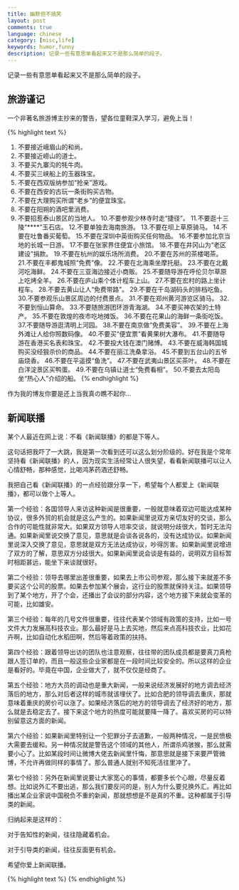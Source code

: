 ```yaml
---
title: 幽默但不搞笑
layout: post
comments: true
language: chinese
category: [misc,life]
keywords: humor,funny
description: 记录一些有意思单看起来又不是那么简单的段子。
---
```


记录一些有意思单看起来又不是那么简单的段子。

<!-- more -->

## 旅游谨记

一个非著名旅游博主抄来的警告，望各位童鞋深入学习，避免上当！

{% highlight text %}
 1. 不要接近峨眉山的和尚。
 2. 不要接近崂山的道士。
 3. 不要买九寨沟的牦牛肉。
 4. 不要买三峡船上的玉器珠宝。
 5. 不要在西双版纳参加“抢亲”游戏。
 6. 不要在西安的古玩一条街购买古物。
 7. 不要在大理购买所谓“老乡”的便宜珠宝。
 8. 不要在阳朔的酒吧里消费。
 9. 不要招惹泰山景区的当地人。
 10.不要参观少林寺时走“捷径”。
 11.不要逛十三陵“****”玉石店。
 12.不要单独去海南旅游。
 13.不要在坝上草原骑马。
 14.不要在吐鲁番买葡萄。
 15.不要在深圳中英街购买任何物品。
 16.不要参加北京当地的长城一日游。
 17.不要在张家界住便宜小旅馆。
 18.不要在井冈山为“老区建设”捐款。
 19.不要在杭州的娱乐场所消费。
 20.不要在苏州的茶楼喝茶。
 21.不要在丰都鬼城照“免费”像。
 22.不要在北海乘坐摩托艇。
 23.不要在北戴河吃海鲜。
 24.不要在三亚海边接近小商贩。
 25.不要随导游在呼伦贝尔草原上吃烤全羊。
 26.不要在庐山乘个体计程车上山。
 27.不要在宏村的路上坐计程车。
 28.不要去黄山让人“免费带路”。
 29.不要在千岛湖码头的排档吃鱼。
 30.不要参观乐山景区周边的付费景点。
 31.不要在郑州黄河游览区骑马。
 32.不要到恒山算命。
 33.不要随旅游团环游青海湖。
 34.不要买神农架的土特产。
 35.不要在敦煌的夜市吃地摊饭。
 36.不要在花果山的海鲜一条街吃饭。
 37.不要随导游逛清明上河园。
 38.不要在南京做“免费美容”。
 39.不要在上海外滩让人给你照数码像。
 40.不要买“便宜票”看黄果树大瀑布。
 41.不要随导游在香港买名表和珠宝。
 42.不要投大钱在澳门赌博。
 43.不要在威海韩国城购买没经狠杀价的商品。
 44.不要在丽江洗桑拿浴。
 45.不要到五台山的五爷庙烧香。
 46.不要在平遥摸“鱼洗”。
 47.不要在武夷山景区买茶叶。
 48.不要在白洋淀景区买鸭蛋。
 49.不要在乌镇让道士“免费看相”。
 50.不要去太阳岛坐“热心人”介绍的船。
{% endhighlight %}

作为我的博友你要是还上当我真の瞧不起你…

## 新闻联播

某个人最近在网上说：不看《新闻联播》的都是下等人。

这句话把我吓了一大跳，我是第一次看到还可以这么划分阶级的。好在我是个常年坚持看《新闻联播》的人，因为现实生活经常让人很失望，看看新闻联播可以让人心情舒畅，那种感觉，比喝鸿茅药酒还舒畅。

我把自己看《新闻联播》的一点经验跟分享一下，希望每个人都爱上《新闻联播》，都可以做个上等人。

第一个经验：各国领导人来访这种新闻是很重要，一般就意味着双边可能达成某种协议，很多外贸的机会就是这么产生的。如果新闻里说双方亲切友好的交谈，那么合作的可能性就非常大。如果双方领导人坦率交谈，就说明分歧很大，暂时无法沟通。如果新闻里说交换了意见，意思就是会谈各说各的，没有达成协议。如果新闻里说深入交换了意见，意思就是双方无法达成协议，吵得厉害。如果新闻里说增进了双方的了解，意思双方分歧很大。如果新闻里说会谈是有益的，说明双方目标暂时相距甚远，能坐下来谈就很好。

第二个经验：领导去哪里出差很重要，如果去上市公司参观，那么接下来就差不多要买这个公司的股票。如果去参加某个展会，这行业的股票就保持关注。如果领导到了某个地方，开了个会，还播出了会议的部分内容，这个地方接下来就会变革的可能，比如雄安。

第三个经验：每年的几号文件很重要，往往代表某个领域有政策的支持，比如一号文件大力发展高科技农业。那么最好是马上去买地，然后来点高科技农业，比如花卉啊，比如自动化水稻田啊，然后等着政策的扶持。

第四个经验：跟着领导出访的团队也注意观察，往往带的团队成员都是要真刀真枪跟人签订单的，而且一般这些企业家都是在一段时间比较安全的。所以这样的企业是看好的。毕竟在中国，企业做大了，就不仅仅是经商了。

第五个经验：地方大员的调动也是重大新闻，一般来说经济发展好的地方调去经济落后的地方，那么对后者这样的城市就该埋伏了。比如合肥的领导调去重庆，那就意味着重庆的房价可以涨了。如果经济落后的地方的领导调去了经济好的地方，那么就是去稳定去了。接下来这个地方的热度可能就要降一降了。喜欢买房的可以特别留意这方面的新闻。

第六个经验：如果新闻里特别让一个犯罪分子去道歉，一般两种情况，一是民愤极大需要去缓和。另一种情况就是警告这个领域的其他人，所谓杀鸡骇猴，那么就需要小心了。比如某段时间让微博大佬去新闻里忏悔，那意思就是接下来要严管微博，不允许再做同样的事情了。那么普通人就别不知死活往里冲了。

第七个经验：另外在新闻里说要让大家宽心的事情，都要多长个心眼，尽量反着想。比如说外汇不要出逃，那么我们要反问的是，别人为什么要兑换外汇。再比如播出某企业家说中国税负不重的新闻，那就想想是不是真的不重。这种都属于引导类的新闻。

归纳起来是这样的：

对于告知性的新闻，往往隐藏着机会。

对于引导类的新闻，往往反面更有机会。

希望你爱上新闻联播。

{% highlight text %}
{% endhighlight %}
